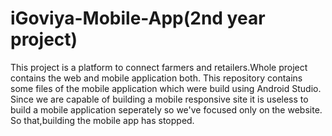 # iGoviya-Mobile-App(2nd year project)
This project is a platform to connect farmers and retailers.Whole project contains the web and mobile application both.
This repository contains some files of the mobile application which were build using Android Studio.
Since we are capable of building a mobile responsive site it is useless to build a mobile application seperately so we've focused only on the website.
So that,building the mobile app has stopped.
